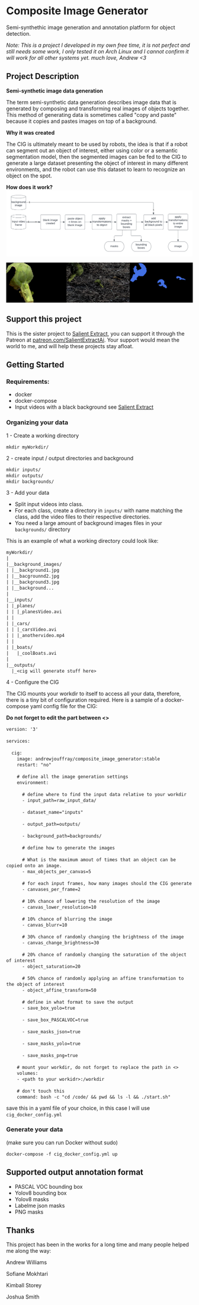 # Composite Image Generator

Semi-synthethic image generation and annotation platform for object detection.

*Note: This is a project I developed in my own free time, it is not perfect and still needs some work, I only tested it on Arch Linux and I cannot confirm it will work for all other systems yet. much love, Andrew <3*


## Project Description

**Semi-synthetic image data generation**

The term semi-synthetic data generation describes image data that is generated by composing and transforming real images of objects together. This method of generating data is sometimes called "copy and paste" because it copies and pastes images on top of a background. 

**Why it was created**

The CIG is ultimately meant to be used by robots, the idea is that if a robot can segment out an object of interest, either using color or a semantic segmentation model, then the segmented images can be fed to the CIG to generate a large dataset presenting the object of interest in many different environments, and the robot can use this dataset to learn to recognize an object on the spot.


**How does it work?**
![basic diagram](./docs/images/CIG-diagram.png)

![basic diagram](./docs/images/cig.gif)

## Support this project

This is the sister project to [Salient Extract](https://github.com/andrewjouffray/salient-extract), you can support it through the Patreon at [patreon.com/SalientExtractAi](https://patreon.com/SalientExtractAi). Your support would mean the world to me, and will help these projects stay afloat. 
## Getting Started


### Requirements:

- docker
- docker-compose 
- Input videos with a black background see [Salient Extract](https://github.com/andrewjouffray/salient-extract)


### Organizing your data 


1 - Create a working directory

    mkdir myWorkdir/ 

2 - create input / output directories and background

    mkdir inputs/ 
    mkdir outputs/ 
    mkdir backgrounds/ 

3 - Add your data

- Split input videos into class.
- For each class, create a directory in `inputs/` with name matching the class, add the video files to their respective directories. 
- You need a large amount of background images files in your `backgrounds/` directory

This is an example of what a working directory could look like:

```
myWorkdir/
|
|__background_images/
| |__background1.jpg
| |__bacgrounnd2.jpg
| |__background3.jpg
| |__background...
|
|__inputs/
| |_planes/
| | |_planesVideo.avi
| |
| |_cars/
| | |_carsVideo.avi
| | |_anothervideo.mp4
| |
| |_boats/
|   |_coolBoats.avi
|
|__outputs/
  |_<cig will generate stuff here>

```
4 - Configure the CIG

The CIG mounts your workdir to itself to access all your data, therefore, there is a tiny bit of configuration required. Here is a sample of a docker-compose yaml config file for the CIG:

**Do not forget to edit the part between <>**

```
version: '3'

services:  

  cig:
    image: andrewjouffray/composite_image_generator:stable
    restart: "no"

    # define all the image generation settings 
    environment:

      # define where to find the input data relative to your workdir
      - input_path=raw_input_data/

      - dataset_name="inputs"

      - output_path=outputs/

      - background_path=backgrounds/

      # define how to generate the images

      # What is the maximum amout of times that an object can be copied onto an image.
      - max_objects_per_canvas=5

      # for each input frames, how many images should the CIG generate
      - canvases_per_frame=2

      # 10% chance of lowering the resolution of the image
      - canvas_lower_resolution=10

      # 10% chance of blurring the image
      - canvas_blurr=10

      # 30% chance of randomly changing the brightness of the image
      - canvas_change_brightness=30

      # 20% chance of randomly changing the saturation of the object of interest
      - object_saturation=20

      # 50% chance of randomly applying an affine transformation to the object of interest
      - object_affine_transform=50

      # define in what format to save the output
      - save_box_yolo=true

      - save_box_PASCALVOC=true

      - save_masks_json=true

      - save_masks_yolo=true

      - save_masks_png=true
    
    # mount your workdir, do not forget to replace the path in <>
    volumes:
    - <path to your workidr>:/workdir

    # don't touch this
    command: bash -c "cd /code/ && pwd && ls -l && ./start.sh"

```

save this in a yaml file of your choice, in this case I will use `cig_docker_config.yml`


### Generate your data

(make sure you can run Docker without sudo)

    docker-compose -f cig_docker_config.yml up

## Supported  output annotation format

- PASCAL VOC bounding box
- Yolov8 bounding box
- Yolov8 masks
- Labelme json masks
- PNG masks


## Thanks

This project has been in the works for a long time and many people helped me along the way:

Andrew Williams

Sofiane Mokhtari

Kimball Storey

Joshua Smith

